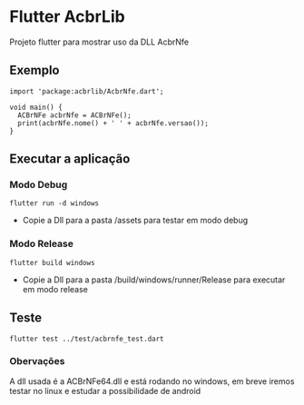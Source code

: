 # Flutter AcbrLib

Projeto flutter para mostrar uso da DLL AcbrNfe

## Exemplo

```
import 'package:acbrlib/AcbrNfe.dart';

void main() {
  ACBrNFe acbrNfe = ACBrNFe();
  print(acbrNfe.nome() + ' ' + acbrNfe.versao());
}
```

## Executar a aplicação


### Modo Debug

``` 
flutter run -d windows
```
  - Copie a Dll para a pasta /assets para testar em modo debug

### Modo Release

``` 
flutter build windows
```
  - Copie a Dll para a pasta /build/windows/runner/Release para executar em modo release

## Teste

``` 
flutter test ../test/acbrnfe_test.dart
```

### Obervações

A dll usada é a ACBrNFe64.dll e está rodando no windows, em breve iremos testar no linux e estudar a possibilidade de android

